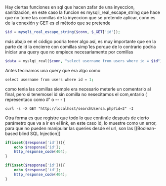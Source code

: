Hay ciertas funciones en sql que hacen zafar de una inyeccion, sanitización,
en este caso la funcion es mysqli_real_escape_string que hace que no tome las comillas de la inyeccion que se pretende aplicar, conn es de la conexión y GET es el método que se pretende 
```php
$id = mysqli_real_escape_string($conn, $_GET['id']);
```
más abajo en el código podría tener algo así, es muy importante que en la parte de id la encierre con comillas simp´les porque de lo contrario podria iniciar una query que no empiece necesariamente por comillas
```php
$data = myslqi_real($conn, "select username from users where id = $id");
```
Antes tecinamos una query que era algo como 
```php
select username from users where id = 1;
```
como tenia las comillas siemple era necesario meterle un comentario al final, pero si tenemosel id sin comilla no nesecitamos el com,entario ( representaco como #' o -- -')

```
curl -s -X GET "http://localhost/searchUsersa.php?id=2" -I
```
Otra forma es que registre que todo lo que continúe después de cierto parámetro que va a ir en el link, en este caso id, lo muestre como un error, para que no pueden manipular las queries desde el url, son las [[Boolean-based blind SQL Injection]]

```php
if(isset($response['id'])){
	echo $response['id'];
	http_response_code(404);
}
```
```php
if(isset($response['id'])){
	echo $response['id'];
	http_response_code(404);
}
```
